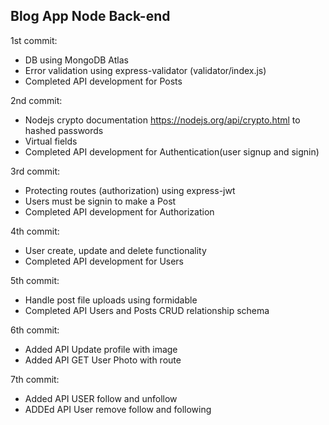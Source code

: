 ## Blog App Node Back-end

1st commit:
- DB using MongoDB Atlas
- Error validation using express-validator (validator/index.js)
- Completed API development for Posts

2nd commit:
- Nodejs crypto documentation https://nodejs.org/api/crypto.html to hashed passwords
- Virtual fields
- Completed API development for Authentication(user signup and signin)

3rd commit:
- Protecting routes (authorization) using express-jwt
- Users must be signin to make a Post
- Completed API development for Authorization

4th commit:
- User create, update and delete functionality 
- Completed API development for Users

5th commit:
- Handle post file uploads using formidable
- Completed API Users and Posts CRUD relationship schema

6th commit:
- Added API Update profile with image
- Added API GET User Photo with route

7th commit:
- Added API USER follow and unfollow
- ADDEd API User remove follow and following